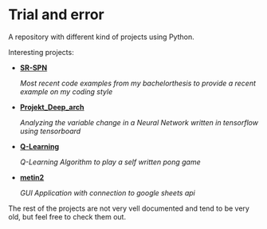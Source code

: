 # Trial and error
A repository with different kind of projects using Python.

Interesting projects:

- [**SR-SPN**](SR-SPN/)

  _Most recent code examples from my bachelorthesis to provide a recent example on my coding style_
  

- [**Projekt_Deep_arch**](Projekt_Deep_arch/)

  _Analyzing the variable change in a Neural Network written in tensorflow using tensorboard_
  
  
- [**Q-Learning**](Q-Learning/)

  _Q-Learning Algorithm to play a self written pong game_
  
  
- [**metin2**](metin2)

  _GUI Application with connection to google sheets api_
  

The rest of the projects are not very vell documented and tend to be very old, but feel free to check them out.

